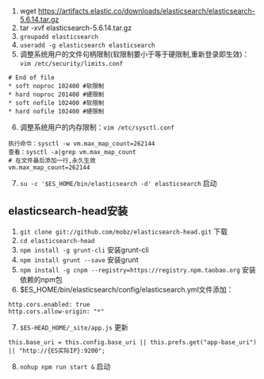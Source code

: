##
1. wget https://artifacts.elastic.co/downloads/elasticsearch/elasticsearch-5.6.14.tar.gz
2. tar -xvf elasticsearch-5.6.14.tar.gz
3. `groupadd elasticsearch`
4. `useradd -g elasticsearch elasticsearch`
5. 调整系统用户的文件句柄限制(软限制要小于等于硬限制,重新登录即生效)：`vim /etc/security/limits.conf`
```
# End of file
* soft noproc 102400 #软限制
* hard noproc 201400 #硬限制
* soft nofile 102400 #软限制
* hard nofile 102400 #硬限制
```
6. 调整系统用户的内存限制：`vim /etc/sysctl.conf`
```
执行命令：sysctl -w vm.max_map_count=262144
查看：sysctl -a|grep vm.max_map_count
# 在文件最后添加一行,永久生效
vm.max_map_count=262144
```
7. `su -c '$ES_HOME/bin/elasticsearch -d' elasticsearch` 启动


## elasticsearch-head安装
1. `git clone git://github.com/mobz/elasticsearch-head.git` 下载
2. `cd elasticsearch-head`
3. `npm install -g grunt-cli` 安装grunt-cli
4. `npm install grunt --save` 安装grunt
5. `npm install -g cnpm --registry=https://registry.npm.taobao.org` 安装依赖的npm包
6. $ES_HOME/bin/elasticsearch/config/elasticsearch.yml文件添加：
```
http.cors.enabled: true
http.cors.allow-origin: "*"
```
7. `$ES-HEAD_HOME/_site/app.js` 更新
```
this.base_uri = this.config.base_uri || this.prefs.get("app-base_uri") || "http://{ES实际IP}:9200";
```
8. `nohup npm run start &` 启动
